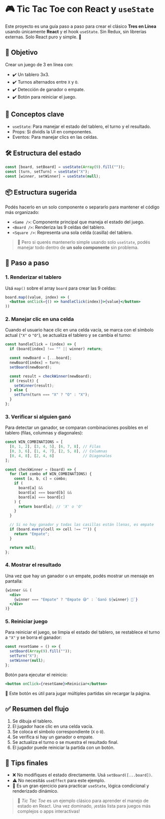 # 🎮 Tic Tac Toe con React y `useState`

Este proyecto es una guía paso a paso para crear el clásico **Tres en Línea** usando únicamente **React** y el hook `useState`. Sin Redux, sin librerías externas. Solo React puro y simple. 🧼


## 🧠 Objetivo

Crear un juego de 3 en línea con:

- ✔️ Un tablero 3x3.
- ✔️ Turnos alternados entre `X` y `O`.
- ✔️ Detección de ganador o empate.
- ✔️ Botón para reiniciar el juego.


## 🧩 Conceptos clave

- `useState`: Para manejar el estado del tablero, el turno y el resultado.
- Props: Si dividís la UI en componentes.
- Eventos: Para manejar clics en las celdas.


## 🛠️ Estructura del estado

```jsx
const [board, setBoard] = useState(Array(9).fill(""));
const [turn, setTurn] = useState("X");
const [winner, setWinner] = useState(null);
```

## 📦 Estructura sugerida

Podés hacerlo en un solo componente o separarlo para mantener el código más organizado:

- `<Game />`: Componente principal que maneja el estado del juego.
- `<Board />`: Renderiza las 9 celdas del tablero.
- `<Square />`: Representa una sola celda (casilla) del tablero.

> 🧼 Pero si querés mantenerlo simple usando solo `useState`, podés manejar todo dentro de **un solo componente** sin problema.

## 🎯 Paso a paso

### 1. Renderizar el tablero

Usá `map()` sobre el array `board` para crear las 9 celdas:

```jsx
board.map((value, index) => (
  <button onClick={() => handleClick(index)}>{value}</button>
))
```

### 2. Manejar clic en una celda

Cuando el usuario hace clic en una celda vacía, se marca con el símbolo actual (`"X"` o `"O"`), se actualiza el tablero y se cambia el turno:

```jsx
const handleClick = (index) => {
  if (board[index] !== "" || winner) return;

  const newBoard = [...board];
  newBoard[index] = turn;
  setBoard(newBoard);

  const result = checkWinner(newBoard);
  if (result) {
    setWinner(result);
  } else {
    setTurn(turn === "X" ? "O" : "X");
  }
};
```

### 3. Verificar si alguien ganó

Para detectar un ganador, se comparan combinaciones posibles en el tablero (filas, columnas y diagonales):

```jsx
const WIN_COMBINATIONS = [
  [0, 1, 2], [3, 4, 5], [6, 7, 8], // Filas
  [0, 3, 6], [1, 4, 7], [2, 5, 8], // Columnas
  [0, 4, 8], [2, 4, 6]             // Diagonales
];

const checkWinner = (board) => {
  for (let combo of WIN_COMBINATIONS) {
    const [a, b, c] = combo;
    if (
      board[a] &&
      board[a] === board[b] &&
      board[a] === board[c]
    ) {
      return board[a]; // 'X' o 'O'
    }
  }

  // Si no hay ganador y todas las casillas están llenas, es empate
  if (board.every(cell => cell !== "")) {
    return "Empate";
  }

  return null;
};
```

### 4. Mostrar el resultado

Una vez que hay un ganador o un empate, podés mostrar un mensaje en pantalla:

```jsx
{winner && (
  <div>
    {winner === "Empate" ? "Empate 😅" : `Ganó ${winner} 🎉`}
  </div>
)}
```

### 5. Reiniciar juego

Para reiniciar el juego, se limpia el estado del tablero, se restablece el turno a `"X"` y se borra el ganador:

```jsx
const resetGame = () => {
  setBoard(Array(9).fill(""));
  setTurn("X");
  setWinner(null);
};
```
Botón para ejecutar el reinicio:
```jsx
<button onClick={resetGame}>Reiniciar</button>
```
🧼 Este botón es útil para jugar múltiples partidas sin recargar la página.

## ✅ Resumen del flujo

1. Se dibuja el tablero.
2. El jugador hace clic en una celda vacía.
3. Se coloca el símbolo correspondiente (`X` o `O`).
4. Se verifica si hay un ganador o empate.
5. Se actualiza el turno o se muestra el resultado final.
6. El jugador puede reiniciar la partida con un botón.

## 📌 Tips finales

- ❌ No modifiques el estado directamente. Usá `setBoard([...board])`.
- ⚠️ No necesitás `useEffect` para este ejemplo.
- 🧠 Es un gran ejercicio para practicar `useState`, lógica condicional y renderizado dinámico.

> 🚀 *Tic Tac Toe* es un ejemplo clásico para aprender el manejo de estado en React. Una vez dominado, ¡estás lista para juegos más complejos o apps interactivas!
